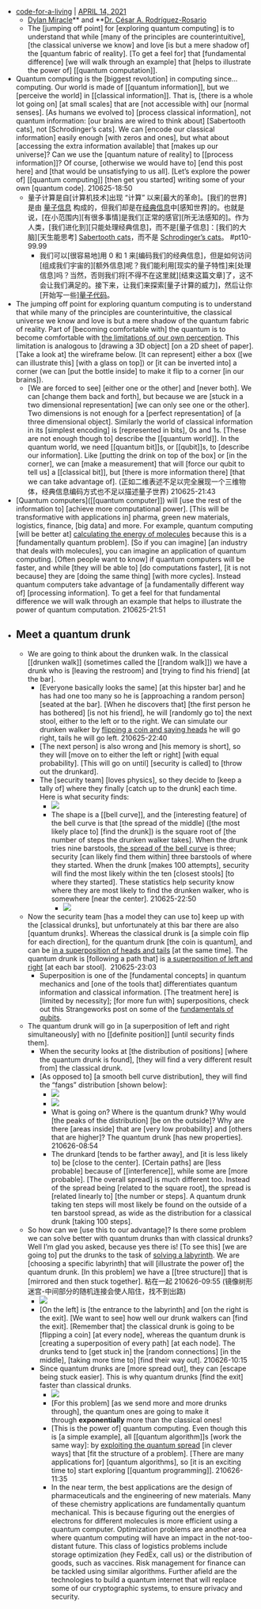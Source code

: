 - [code-for-a-living](https://stackoverflow.blog/code-for-a-living/) | [APRIL 14, 2021](https://stackoverflow.blog/2021/04/14/understanding-quantum-computing-through-drunken-walks/)
    - [Dylan Miracle](https://stackoverflow.blog/author/dylan-miracle/)** and **[Dr. César A. Rodríguez-Rosario](https://stackoverflow.blog/author/dr-cesar-a-rodriguez-rosario/)
    - The [jumping off point] for [exploring quantum computing] is to understand that while [many of the principles are counterintuitive], [the classical universe we know] and love [is but a mere shadow of] the [quantum fabric of reality]. [To get a feel for] that [fundamental difference] [we will walk through an example] that [helps to illustrate the power of] [[quantum computation]].
- Quantum computing is the [biggest revolution] in computing since… computing. Our world is made of [[quantum information]], but we [perceive the world] in [[classical information]]. That is, [there is a whole lot going on] [at small scales] that are [not accessible with] our [normal senses]. [As humans we evolved to] [process classical information], not quantum information: [our brains are wired to think about] [Sabertooth cats], not [Schrodinger’s cats]. We can [encode our classical information] easily enough [with zeros and ones], but what about [accessing the extra information available] that [makes up our universe]? Can we use the [quantum nature of reality] to [[process information]]? Of course, [otherwise we would have to] [end this post here] and [that would be unsatisfying to us all]. [Let’s explore the power of] [[quantum computing]] [then get you started] writing some of your own [quantum code].
210625-18:50
    - 量子计算是自[计算机技术]出现 “计算” 以来[最大的革命]。[我们的世界]是由 [量子信息](https://en.wikipedia.org/wiki/Quantum_information) 构成的，但我们却是在[经典信息](https://www.quantiki.org/wiki/classical-information)中[感知世界]的。也就是说，[在小范围内][有很多事情]是我们[正常的感官][所无法感知的]。作为人类，[我们进化到][只能处理经典信息]，而不是[量子信息]：[我们的大脑][天生能思考] [Sabertooth cats](https://en.wikipedia.org/wiki/Saber-toothed_cat)，而不是 [Schrodinger’s cats](https://en.wikipedia.org/wiki/Schr%C3%B6dinger%27s_cat)。 #pt10-99.99
        - 我们可以[很容易地]用 0 和 1 来[编码我们的经典信息]，但是如何访问[组成我们宇宙的][额外信息]呢？我们能利用[现实的量子特性]来[处理信息]吗？当然，否则我们将[不得不在这里就][结束这篇文章]了，这不会让我们满足的。接下来，让我们来探索[量子计算的威力]，然后让你[开始写一些][量子代码](https://www.yuque.com/lucky/blog/rxbnte)。
- The jumping off point for exploring quantum computing is to understand that while many of the principles are counterintuitive, the classical universe we know and love is but a mere shadow of the quantum fabric of reality. Part of [becoming comfortable with] the quantum is to become comfortable with [the limitations of our own perception](((eHOX7LFr0))). This limitation is analogous to [drawing a 3D object] [on a 2D sheet of paper]. [Take a look at] the wireframe below. [It can represent] either a box ([we can illustrate this] [with a glass on top]) or [it can be inverted into] a corner (we can [put the bottle inside] to make it flip to a corner [in our brains]).
    - [We are forced to see] [either one or the other] and [never both]. We can [change them back and forth], but because we are [stuck in a two dimensional representation] [we can only see one or the other]. Two dimensions is not enough for a [perfect representation] of [a three dimensional object]. Similarly the world of classical information in its [simplest encoding] is [represented in bits], 0s and 1s. [These are not enough though to] describe the [[quantum world]]. In the quantum world, we need [[quantum bit]]s, or [[qubit]]s, to [describe our information]. Like [putting the drink on top of the box] or [in the corner], we can [make a measurement] that will [force our qubit to tell us] a [[classical bit]], but [there is more information there] [that we can take advantage of].
(正如二维表述不足以完全展现一个三维物体，经典信息编码方式也不足以描述量子世界)
210625-21:43
- [Quantum computers]([[quantum computer]]) will [use the rest of the information to] [achieve more computational power]. [This will be transformative with applications in] pharma, green new materials, logistics, finance, [big data] and more. For example, quantum computing [will be better at] [calculating the energy of molecules](((evYbUmoMf))) because this is a [fundamentally quantum problem]. [So if you can imagine] [an industry that deals with molecules], you can imagine an application of quantum computing. [Often people want to know] if quantum computers will be faster, and while [they will be able to] [do computations faster], [it is not because] they are [doing the same thing] [with more cycles]. Instead quantum computers take advantage of [a fundamentally different way of] [processing information]. To get a feel for that fundamental difference we will walk through an example that helps to illustrate the power of quantum computation.
210625-21:51
- ## Meet a quantum drunk
    - We are going to think about the drunken walk. In the classical [[drunken walk]] (sometimes called the [[random walk]]) we have a drunk who is [leaving the restroom] and [trying to find his friend] [at the bar].
        - [Everyone basically looks the same] [at this hipster bar] and he has had one too many so he is [approaching a random person] [seated at the bar]. [When he discovers that] [the first person he has bothered] [is not his friend], he will [randomly go to] the next stool, either to the left or to the right. We can simulate our drunken walker by [flipping a coin and saying heads](((1OSvMn31p))) he will go right, tails he will go left.
210625-22:40
        - [The next person] is also wrong and [his memory is short], so they will [move on to either the left or right] [with equal probability]. [This will go on until] [security is called] to [throw out the drunkard].
        - The [security team] [loves physics], so they decide to [keep a tally of] where they finally [catch up to the drunk] each time. Here is what security finds:
            - ![](https://149351115.v2.pressablecdn.com/wp-content/uploads/2021/04/Stack_04.gif)
            - The shape is a [[bell curve]], and the [interesting feature] of the bell curve is that [the spread of the middle] ([the most likely place to] [find the drunk]) is the square root of [the number of steps the drunken walker takes]. When the drunk tries nine barstools, [the spread of the bell curve](((ZEtrzJqks))) is three; security [can likely find them within] three barstools of where they started. When the drunk [makes 100 attempts], security will find the most likely within the ten [closest stools] [to where they started]. These statistics help security know where they are most likely to find the drunken walker, who is somewhere [near the center].
210625-22:50
                - ![](https://149351115.v2.pressablecdn.com/wp-content/uploads/2021/04/Stack_05.png)
    - Now the security team [has a model they can use to] keep up with the [classical drunks], but unfortunately at this bar there are also [quantum drunks]. Whereas the classical drunk is [a simple coin flip for each direction], for the quantum drunk [the coin is quantum], and can be [in a superposition of heads and tails](((c3HTcQ4kP))) [at the same time]. The quantum drunk is [following a path that] is [a superposition of left and right](((c3HTcQ4kP))) [at each bar stool]. 
210625-23:03
        - Superposition is one of the [fundamental concepts] in quantum mechanics and [one of the tools that] differentiates quantum information and classical information. [The treatment here] is [limited by necessity]; [for more fun with] superpositions, check out this Strangeworks post on some of the [fundamentals of qubits](https://quantumcomputing.com/strangeworks/play-with-one-qubit?source=stackoverflow).
    - The quantum drunk will go in [a superposition of left and right simultaneously] with no [[definite position]] [until security finds them].
        - When the security looks at [the distribution of positions] [where the quantum drunk is found], [they will find a very different result from] the classical drunk.
        - [As opposed to] [a smooth bell curve distribution], they will find the “fangs” distribution [shown below]:
            - ![](https://149351115.v2.pressablecdn.com/wp-content/uploads/2021/04/Stack_07.gif)
            - ![](https://149351115.v2.pressablecdn.com/wp-content/uploads/2021/04/Stack_08.png)
            - What is going on? Where is the quantum drunk? Why would [the peaks of the distribution] [be on the outside]? Why are there [areas inside] that are [very low probability] and [others that are higher]? The quantum drunk [has new properties].
210626-08:54
            - The drunkard [tends to be farther away], and [it is less likely to] be [close to the center]. [Certain paths] are [less probable] because of [[interference]], while some are [more probable]. [The overall spread] is much different too. Instead of the spread being [related to the square root], the spread is [related linearly to] [the number or steps]. A quantum drunk taking ten steps will most likely be found on the outside of a ten barstool spread, as wide as the distribution for a classical drunk [taking 100 steps].
    - So how can we [use this to our advantage]? Is there some problem we can solve better with quantum drunks than with classical drunks? Well I’m glad you asked, because yes there is! [To see this] [we are going to] put the drunks to the task of [solving a labyrinth]([[labyrinth]]). We are [choosing a specific labyrinth] that will [illustrate the power of] the quantum drunk. [In this problem] we have a [[tree structure]] that is [mirrored and then stuck together]. 粘在一起
210626-09:55
(镜像树形迷宫-中间部分的随机连接会使人陷住，找不到出路)
        - ![](https://149351115.v2.pressablecdn.com/wp-content/uploads/2021/04/Stack_10.gif)
        - [On the left] is [the entrance to the labyrinth] and [on the right is the exit]. [We want to see] how well our drunk walkers can [find the exit]. [Remember that] the classical drunk is going to be [flipping a coin] [at every node], whereas the quantum drunk is [creating a superposition of every path] [at each node]. The drunks tend to [get stuck in] the [random connections] [in the middle], [taking more time to] [find their way out].
210626-10:15
        - Since quantum drunks are [more spread out], they can [escape being stuck easier]. This is why quantum drunks [find the exit] faster than classical drunks.
            - ![](https://149351115.v2.pressablecdn.com/wp-content/uploads/2021/04/Stack_11.gif)
            - [For this problem] [as we send more and more drunks through], the quantum ones are going to make it through **exponentially** more than the classical ones!
            - [This is the power of] quantum computing. Even though this is [a simple example], all [[quantum algorithm]]s [work the same way]: by [exploiting the quantum spread](((Xa4ZAK00v))) [in clever ways] that [fit the structure of a problem]. [There are many applications for] [quantum algorithms], so [it is an exciting time to] start exploring [[quantum programming]].
210626-11:35
            - In the near term, the best applications are the design of pharmaceuticals and the engineering of new materials. Many of these chemistry applications are fundamentally quantum mechanical. This is because figuring out the energies of electrons for different molecules is more efficient using a quantum computer. Optimization problems are another area where quantum computing will have an impact in the not-too-distant future. This class of logistics problems include storage optimization (hey FedEx, call us) or the distribution of goods, such as vaccines. Risk management for finance can be tackled using similar algorithms. Further afield are the technologies to build a quantum internet that will replace some of our cryptographic systems, to ensure privacy and security.
